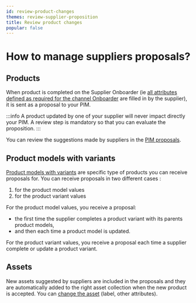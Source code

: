```yaml
---
id: review-product-changes
themes: review-supplier-proposition
title: Review product changes
popular: false
---
```


# How to manage suppliers proposals?
## Products
When product is completed on the Supplier Onboarder (ie [all attributes defined as required for the channel Onboarder](/onboarder/articles/define-product-requirements.html) are filled in by the supplier), it is sent as a proposal to your PIM.

:::info
A product updated by one of your supplier will never impact directly your PIM. A review step is mandatory so that you can evaluate the proposition.
:::

You can review the suggestions made by suppliers in the [PIM proposals](https://help.akeneo.com/pim/serenity/articles/review-products-proposals.html).

## Product models with variants
[Product models with variants](https://help.akeneo.com/pim/serenity/articles/what-about-products-variants.html) are specific type of products you can receive proposals for.
You can receive proposals in two different cases :
1. for the product model values
1. for the product variant values

For the product model values, you receive a proposal:
* the first time the supplier completes a product variant with its parents product models,
* and then each time a product model is updated.

For the product variant values, you receive a proposal each time a supplier complete or update a product variant.

## Assets
New assets suggested by suppliers are included in the proposals and they are automatically added to the right asset collection when the new product is accepted.
You can [change the asset](https://help.akeneo.com/pim/serenity/articles/manage-asset-families.html) (label, other attributes).

